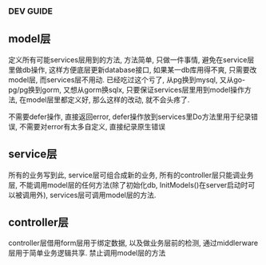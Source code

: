 ### DEV GUIDE

model层
----

定义所有可能services层用到的方法, 方法简单, 只做一件事情, 避免在service层里做db操作, 这样方便底层更新database接口, 如果某一db库用得不爽, 只需要改model层, 而services层不用动. 已经吃过这个亏了, 从pg换到mysql, 又从go-pg/pg换到gorm, 又想从gorm换sqlx, 只要保证services层里用到model操作方法, 在model层里都定义好, 那么这样的改动, 就不会头疼了.

不需要defer操作, 直接返回error, defer操作放到services里Do方法里用于纪录错误, 不需要对error有太多自定义, 直接纪录原生错误

service层
----

所有的业务写到此, service层可组合成新的业务, 所有的controller层只能调业务层, 不能调用model层的任何方法(除了初始化db, InitModels()在server启动时可以被调用外), services层可调用model层的方法.


controller层
----

controller层借用form层用于绑定数据, 以及做业务层前的检测, 通过middlerware层用于简单业务逻辑共享. 禁止调用model层的方法
